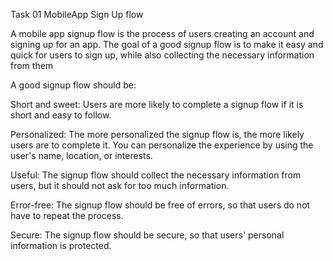  Task 01 MobileApp Sign Up flow

 A mobile app signup flow is the process of users creating an account and signing up for an app. The goal of a good signup flow is to make it easy and quick for users to sign 
 up, while also collecting the necessary information from them
 
 A good signup flow should be:
 
 Short and sweet: Users are more likely to complete a signup flow if it is short and easy to
 follow.
 
 Personalized:  The more personalized the signup flow is, the more likely users are to
 complete it. You can personalize the experience by using the user's name, location, or
 interests.
 
 Useful: The signup flow should collect the necessary information from users, but it should
 not ask for too much information.
 
 Error-free: The signup flow should be free of errors, so that users do not have to repeat the
 process.
 
 Secure: The signup flow should be secure, so that users' personal information is protected.
